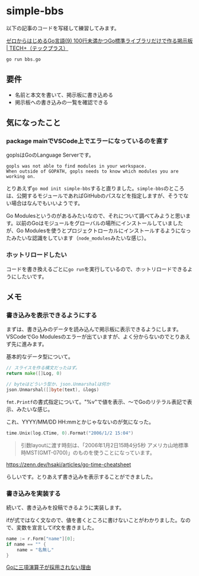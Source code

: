 # simple-bbs

以下の記事のコードを写経して練習してみます。

[ゼロからはじめるGo言語(9) 100行未満かつGo標準ライブラリだけで作る掲示板 | TECH+（テックプラス）](https://news.mynavi.jp/techplus/article/gogogo-9/)


```bash
go run bbs.go
```

## 要件

- 名前と本文を書いて、掲示板に書き込める
- 掲示板への書き込みの一覧を確認できる

## 気になったこと

### package mainでVSCode上でエラーになっているのを直す

goplsはGoのLanguage Serverです。

```text
gopls was not able to find modules in your workspace.
When outside of GOPATH, gopls needs to know which modules you are working on.
```

とりあえず`go mod init simple-bbs`すると直りました。`simple-bbs`のところは、公開するモジュールであればGitHubのパスなどを指定しますが、そうでない場合はなんでもいいようです。

Go Modulesというのがあるみたいなので、それについて調べてみようと思います。以前のGoはモジュールをグローバルの場所にインストールしていましたが、Go Modulesを使うとプロジェクトローカルにインストールするようになったみたいな認識をしています（`node_modules`みたいな感じ）。


### ホットリロードしたい

コードを書き換えるごとに`go run`を実行しているので、ホットリロードできるようにしたいです。

## メモ

### 書き込みを表示できるようにする

まずは、書き込みのデータを読み込んで掲示板に表示できるようにします。VSCodeでGo Modulesのエラーが出ていますが、よく分からないのでとりあえず先に進みます。

基本的なデータ型について。

```go
// スライスを作る構文だったはず。
return make([]Log, 0)

// byteはどういう型か、json.Unmarshalは何か
json.Unmarshal([]byte(text), &logs)
```

`fmt.Printf`の書式指定について。"%v"で値を表示、〜でGoのリテラル表記で表示、みたいな感じ。

これ、YYYY/MM/DD HH:mmとかじゃなないのが気になった。

```go
time.Unix(log.CTime, 0).Format("2006/1/2 15:04")
```

> 引数layoutに渡す時刻は、「2006年1月2日15時4分5秒 アメリカ山地標準時MST(GMT-0700)」のものを使うことになっています。

https://zenn.dev/hsaki/articles/go-time-cheatsheet

らしいです。とりあえず書き込みを表示することができました。

### 書き込みを実装する

続いて、書き込みを投稿できるように実装します。

ifが式ではなく文なので、値を書くところに書けないことがわかりました。なので、変数を宣言してif文を書きました。

```go
name := r.Form["name"][0];
if name == "" {
	name = "名無し"
}
```

[Goに三項演算子が採用されない理由](https://zenn.dev/nobonobo/articles/09d884f1f520d6)
